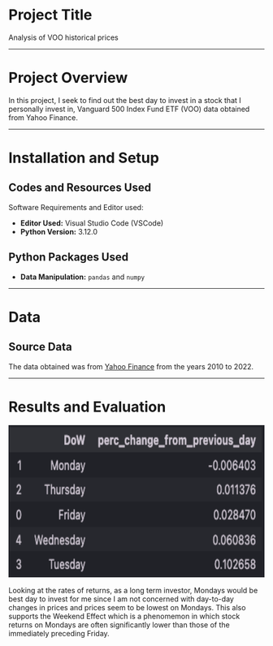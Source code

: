 # Project Title
Analysis of VOO historical prices

***

# Project Overview
In this project, I seek to find out the best day to invest in a stock that I personally invest in, Vanguard 500 Index Fund ETF (VOO) data obtained from Yahoo Finance. 

***

# Installation and Setup
## Codes and Resources Used
Software Requirements and Editor used:
- **Editor Used:**  Visual Studio Code (VSCode)
- **Python Version:** 3.12.0

## Python Packages Used
- **Data Manipulation:** `pandas` and `numpy`

***

# Data 
## Source Data
The data obtained was from [Yahoo Finance](https://sg.finance.yahoo.com/quote/VOO?p=VOO&.tsrc=fin-srch) from the years 2010 to 2022.

***

# Results and Evaluation

<img src="image.png" alt="df" width="1200" height="300" />

Looking at the rates of returns, as a long term investor, Mondays would be best day to invest for me since I am not concerned with day-to-day changes in prices and prices seem to be lowest on Mondays. This also supports the Weekend Effect which is a phenomemon in which stock returns on Mondays are often significantly lower than those of the immediately preceding Friday.







